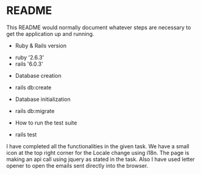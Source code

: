 # README

This README would normally document whatever steps are necessary to get the
application up and running.


* Ruby & Rails version
 - ruby '2.6.3'
 - rails '6.0.3'

* Database creation
 - rails db:create
* Database initialization
 - rails db:migrate
* How to run the test suite
 - rails test

I have completed all the functionalities in the given task. 
We have a small icon at the top right corner for the Locale change using i18n.
The page is making an api call using jquery as stated in the task.
Also I have used letter opener to open the emails sent directly into the browser.
